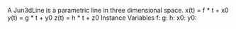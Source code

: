 A Jun3dLine is a parametric line in three dimensional space.
x(t) = f * t + x0 
y(t) = g * t + y0
z(t) = h * t + z0
Instance Variables
	f:		<Float>
	g:		<Float>
	h:		<Float>
	x0:		<Float>
	y0:		<Float>
